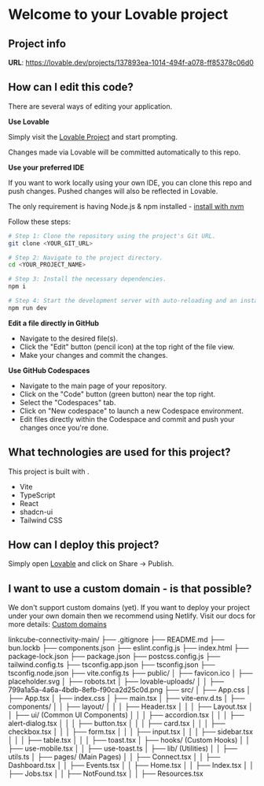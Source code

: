 # Welcome to your Lovable project

## Project info

**URL**: https://lovable.dev/projects/137893ea-1014-494f-a078-ff85378c06d0

## How can I edit this code?

There are several ways of editing your application.

**Use Lovable**

Simply visit the [Lovable Project](https://lovable.dev/projects/137893ea-1014-494f-a078-ff85378c06d0) and start prompting.

Changes made via Lovable will be committed automatically to this repo.

**Use your preferred IDE**

If you want to work locally using your own IDE, you can clone this repo and push changes. Pushed changes will also be reflected in Lovable.

The only requirement is having Node.js & npm installed - [install with nvm](https://github.com/nvm-sh/nvm#installing-and-updating)

Follow these steps:

```sh
# Step 1: Clone the repository using the project's Git URL.
git clone <YOUR_GIT_URL>

# Step 2: Navigate to the project directory.
cd <YOUR_PROJECT_NAME>

# Step 3: Install the necessary dependencies.
npm i

# Step 4: Start the development server with auto-reloading and an instant preview.
npm run dev
```

**Edit a file directly in GitHub**

- Navigate to the desired file(s).
- Click the "Edit" button (pencil icon) at the top right of the file view.
- Make your changes and commit the changes.

**Use GitHub Codespaces**

- Navigate to the main page of your repository.
- Click on the "Code" button (green button) near the top right.
- Select the "Codespaces" tab.
- Click on "New codespace" to launch a new Codespace environment.
- Edit files directly within the Codespace and commit and push your changes once you're done.

## What technologies are used for this project?

This project is built with .

- Vite
- TypeScript
- React
- shadcn-ui
- Tailwind CSS

## How can I deploy this project?

Simply open [Lovable](https://lovable.dev/projects/137893ea-1014-494f-a078-ff85378c06d0) and click on Share -> Publish.

## I want to use a custom domain - is that possible?

We don't support custom domains (yet). If you want to deploy your project under your own domain then we recommend using Netlify. Visit our docs for more details: [Custom domains](https://docs.lovable.dev/tips-tricks/custom-domain/)

linkcube-connectivity-main/
  ├── .gitignore
  ├── README.md
  ├── bun.lockb
  ├── components.json
  ├── eslint.config.js
  ├── index.html
  ├── package-lock.json
  ├── package.json
  ├── postcss.config.js
  ├── tailwind.config.ts
  ├── tsconfig.app.json
  ├── tsconfig.json
  ├── tsconfig.node.json
  ├── vite.config.ts
  ├── public/
  │   ├── favicon.ico
  │   ├── placeholder.svg
  │   ├── robots.txt
  │   ├── lovable-uploads/
  │   │   ├── 799a1a5a-4a6a-4bdb-8efb-f90ca2d25c0d.png
  ├── src/
  │   ├── App.css
  │   ├── App.tsx
  │   ├── index.css
  │   ├── main.tsx
  │   ├── vite-env.d.ts
  │   ├── components/
  │   │   ├── layout/
  │   │   │   ├── Header.tsx
  │   │   │   ├── Layout.tsx
  │   │   ├── ui/  (Common UI Components)
  │   │   │   ├── accordion.tsx
  │   │   │   ├── alert-dialog.tsx
  │   │   │   ├── button.tsx
  │   │   │   ├── card.tsx
  │   │   │   ├── checkbox.tsx
  │   │   │   ├── form.tsx
  │   │   │   ├── input.tsx
  │   │   │   ├── sidebar.tsx
  │   │   │   ├── table.tsx
  │   │   │   ├── toast.tsx
  │   ├── hooks/  (Custom Hooks)
  │   │   ├── use-mobile.tsx
  │   │   ├── use-toast.ts
  │   ├── lib/  (Utilities)
  │   │   ├── utils.ts
  │   ├── pages/  (Main Pages)
  │   │   ├── Connect.tsx
  │   │   ├── Dashboard.tsx
  │   │   ├── Events.tsx
  │   │   ├── Home.tsx
  │   │   ├── Index.tsx
  │   │   ├── Jobs.tsx
  │   │   ├── NotFound.tsx
  │   │   ├── Resources.tsx

